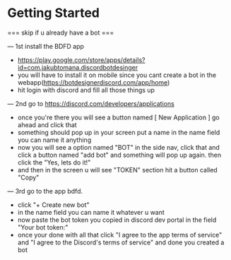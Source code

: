 # Getting Started
=== skip if u already have a bot ===

— 1st install the BDFD app
- https://play.google.com/store/apps/details?id=com.jakubtomana.discordbotdesinger
- you will have to install it on mobile since you cant create a bot in the webapp(https://botdesignerdiscord.com/app/home)
- hit login with discord and fill all those things up

— 2nd go to https://discord.com/developers/applications
- once you're there you will see a button named [ New Application ] go ahead and click that
- something should pop up in your screen put a name in the name field you can name it anything
- now you will see a option named "BOT" in the side nav, click that and click a button named "add bot" and something will pop up again. then click the "Yes, lets do it!"
- and then in the screen u will see "TOKEN" section hit a button called "Copy" 

— 3rd go to the app bdfd.
- click "+ Create new bot"
- in the name field you can name it whatever u want
- now paste the bot token you copied in discord dev portal in the field "Your bot token:"
- once your done with all that click "I agree to the app terms of service" and "I agree to the Discord's terms of service" and done you created a bot
